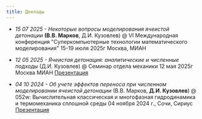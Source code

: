 ```yaml
---
title: Доклады
---
```


- *15 07 2025 - Некоторые вопросы моделирования ячеистой детонации* **(В.В. Марков**, Д.И. Кузовлев) @ VI Международная конференция "Суперкомпьютерные технологии математического моделирования" 15-19 июля 2025г Москва, МИАН

- *12 05 2025 - Ячеистая детонация: аналитические и численные подходы* (Д.И. Кузовлев) @ Семинар отдела механики 12 мая 2025г Москва МИАН [Презентация](https://github.com/completebasis/DetonationMIAN/blob/679d97fcb245568961c6d387c4316fab77c679b6/%D0%94%D0%BE%D0%BA%D0%BB%D0%B0%D0%B4%D1%8B/Detonation_models_2025.pdf)

- *04 10 2024 - Об учете эффектов переноса при численном моделировании ячеистой детонации* (В.В. Марков, **Д.И. Кузовлев**) @ 052w: Вычислительная классическая и многофазная гидродинамика и термомеханика сплошной среды 04 ноября 2024 г., Сочи, Сириус [Презентация](https://github.com/completebasis/DetonationMIAN/blob/46355d3eb7ea18ab30ba3995987476de6920c4f8/%D0%94%D0%BE%D0%BA%D0%BB%D0%B0%D0%B4%D1%8B/2024%20-%20Effects_of_transport_phenomena_presentation%20compressed.pdf)


